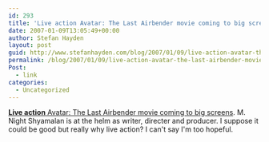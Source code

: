```yaml
---
id: 293
title: 'Live action Avatar: The Last Airbender movie coming to big screens'
date: 2007-01-09T13:05:49+00:00
author: Stefan Hayden
layout: post
guid: http://www.stefanhayden.com/blog/2007/01/09/live-action-avatar-the-last-airbender-movie-coming-to-big-screens/
permalink: /blog/2007/01/09/live-action-avatar-the-last-airbender-movie-coming-to-big-screens/
Post:
  - link
categories:
  - Uncategorized
---
```

<p><a href="http://news.yahoo.com/s/nm/20070109/film_nm/shyamalan_dc_1"><strong>Live action</strong> Avatar: The Last Airbender movie coming to big screens</a>. M. Night Shyamalan is at the helm as writer, directer and producer. I suppose it could be good but really why live action? I can't say I'm too hopeful.
</p>
